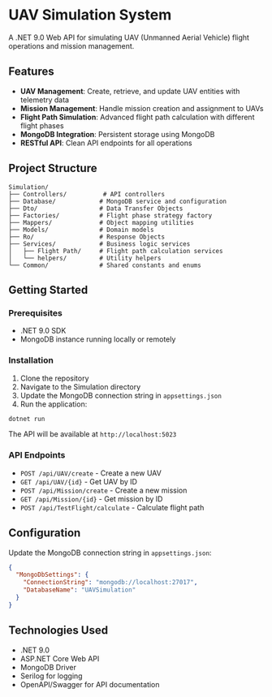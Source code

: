 # UAV Simulation System

A .NET 9.0 Web API for simulating UAV (Unmanned Aerial Vehicle) flight operations and mission management.

## Features

- **UAV Management**: Create, retrieve, and update UAV entities with telemetry data
- **Mission Management**: Handle mission creation and assignment to UAVs
- **Flight Path Simulation**: Advanced flight path calculation with different flight phases
- **MongoDB Integration**: Persistent storage using MongoDB
- **RESTful API**: Clean API endpoints for all operations

## Project Structure

```
Simulation/
├── Controllers/          # API controllers
├── Database/            # MongoDB service and configuration
├── Dto/                 # Data Transfer Objects
├── Factories/           # Flight phase strategy factory
├── Mappers/             # Object mapping utilities
├── Models/              # Domain models
├── Ro/                  # Response Objects
├── Services/            # Business logic services
│   ├── Flight Path/     # Flight path calculation services
│   └── helpers/         # Utility helpers
└── Common/              # Shared constants and enums
```

## Getting Started

### Prerequisites

- .NET 9.0 SDK
- MongoDB instance running locally or remotely

### Installation

1. Clone the repository
2. Navigate to the Simulation directory
3. Update the MongoDB connection string in `appsettings.json`
4. Run the application:

```bash
dotnet run
```

The API will be available at `http://localhost:5023`

### API Endpoints

- `POST /api/UAV/create` - Create a new UAV
- `GET /api/UAV/{id}` - Get UAV by ID
- `POST /api/Mission/create` - Create a new mission
- `GET /api/Mission/{id}` - Get mission by ID
- `POST /api/TestFlight/calculate` - Calculate flight path

## Configuration

Update the MongoDB connection string in `appsettings.json`:

```json
{
  "MongoDbSettings": {
    "ConnectionString": "mongodb://localhost:27017",
    "DatabaseName": "UAVSimulation"
  }
}
```

## Technologies Used

- .NET 9.0
- ASP.NET Core Web API
- MongoDB Driver
- Serilog for logging
- OpenAPI/Swagger for API documentation
